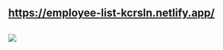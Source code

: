## https://employee-list-kcrsln.netlify.app/ <br>


## <img src="./public/employee-list-gif.gif"> <br>